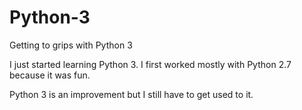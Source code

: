 # Python-3
Getting to grips with Python 3

I just started learning Python 3. I first worked mostly with Python 2.7 because it was fun.

Python 3 is an improvement but I still have to get used to it.
